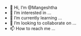 - 👋 Hi, I’m @Mangeshtha
- 👀 I’m interested in ...
- 🌱 I’m currently learning ...
- 💞️ I’m looking to collaborate on ...
- 📫 How to reach me ...

<!---
Mangeshtha/Mangeshtha is a ✨ special ✨ repository because its `README.md` (this file) appears on your GitHub profile.
You can click the Preview link to take a look at your changes.
--->

